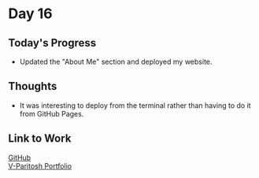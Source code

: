 # Day 16

## Today's Progress
- Updated the "About Me" section and deployed my website.

## Thoughts
- It was interesting to deploy from the terminal rather than having to do it from GitHub Pages.

## Link to Work
[GitHub](https://github.com/V-Paritosh/V-Paritosh.github.io)  
[V-Paritosh Portfolio](https://v-paritosh.github.io/)
